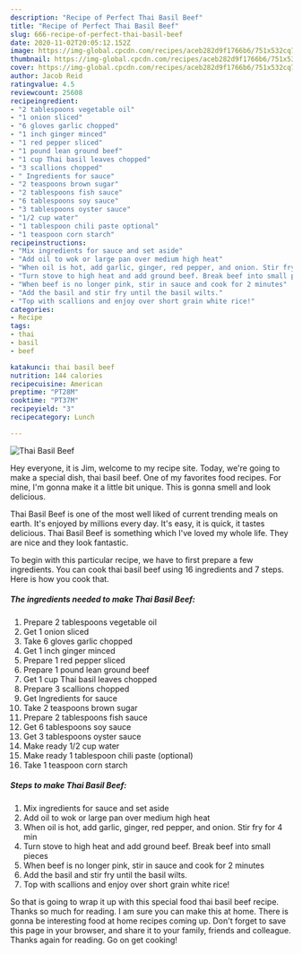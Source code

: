```yaml
---
description: "Recipe of Perfect Thai Basil Beef"
title: "Recipe of Perfect Thai Basil Beef"
slug: 666-recipe-of-perfect-thai-basil-beef
date: 2020-11-02T20:05:12.152Z
image: https://img-global.cpcdn.com/recipes/aceb282d9f1766b6/751x532cq70/thai-basil-beef-recipe-main-photo.jpg
thumbnail: https://img-global.cpcdn.com/recipes/aceb282d9f1766b6/751x532cq70/thai-basil-beef-recipe-main-photo.jpg
cover: https://img-global.cpcdn.com/recipes/aceb282d9f1766b6/751x532cq70/thai-basil-beef-recipe-main-photo.jpg
author: Jacob Reid
ratingvalue: 4.5
reviewcount: 25608
recipeingredient:
- "2 tablespoons vegetable oil"
- "1 onion sliced"
- "6 gloves garlic chopped"
- "1 inch ginger minced"
- "1 red pepper sliced"
- "1 pound lean ground beef"
- "1 cup Thai basil leaves chopped"
- "3 scallions chopped"
- " Ingredients for sauce"
- "2 teaspoons brown sugar"
- "2 tablespoons fish sauce"
- "6 tablespoons soy sauce"
- "3 tablespoons oyster sauce"
- "1/2 cup water"
- "1 tablespoon chili paste optional"
- "1 teaspoon corn starch"
recipeinstructions:
- "Mix ingredients for sauce and set aside"
- "Add oil to wok or large pan over medium high heat"
- "When oil is hot, add garlic, ginger, red pepper, and onion. Stir fry for 4 min"
- "Turn stove to high heat and add ground beef. Break beef into small pieces"
- "When beef is no longer pink, stir in sauce and cook for 2 minutes"
- "Add the basil and stir fry until the basil wilts."
- "Top with scallions and enjoy over short grain white rice!"
categories:
- Recipe
tags:
- thai
- basil
- beef

katakunci: thai basil beef 
nutrition: 144 calories
recipecuisine: American
preptime: "PT28M"
cooktime: "PT37M"
recipeyield: "3"
recipecategory: Lunch

---
```



![Thai Basil Beef](https://img-global.cpcdn.com/recipes/aceb282d9f1766b6/751x532cq70/thai-basil-beef-recipe-main-photo.jpg)

Hey everyone, it is Jim, welcome to my recipe site. Today, we're going to make a special dish, thai basil beef. One of my favorites food recipes. For mine, I'm gonna make it a little bit unique. This is gonna smell and look delicious.

Thai Basil Beef is one of the most well liked of current trending meals on earth. It's enjoyed by millions every day. It's easy, it is quick, it tastes delicious. Thai Basil Beef is something which I've loved my whole life. They are nice and they look fantastic.




To begin with this particular recipe, we have to first prepare a few ingredients. You can cook thai basil beef using 16 ingredients and 7 steps. Here is how you cook that.

<!--inarticleads1-->

##### The ingredients needed to make Thai Basil Beef:

1. Prepare 2 tablespoons vegetable oil
1. Get 1 onion sliced
1. Take 6 gloves garlic chopped
1. Get 1 inch ginger minced
1. Prepare 1 red pepper sliced
1. Prepare 1 pound lean ground beef
1. Get 1 cup Thai basil leaves chopped
1. Prepare 3 scallions chopped
1. Get  Ingredients for sauce
1. Take 2 teaspoons brown sugar
1. Prepare 2 tablespoons fish sauce
1. Get 6 tablespoons soy sauce
1. Get 3 tablespoons oyster sauce
1. Make ready 1/2 cup water
1. Make ready 1 tablespoon chili paste (optional)
1. Take 1 teaspoon corn starch




<!--inarticleads2-->

##### Steps to make Thai Basil Beef:

1. Mix ingredients for sauce and set aside
1. Add oil to wok or large pan over medium high heat
1. When oil is hot, add garlic, ginger, red pepper, and onion. Stir fry for 4 min
1. Turn stove to high heat and add ground beef. Break beef into small pieces
1. When beef is no longer pink, stir in sauce and cook for 2 minutes
1. Add the basil and stir fry until the basil wilts.
1. Top with scallions and enjoy over short grain white rice!




So that is going to wrap it up with this special food thai basil beef recipe. Thanks so much for reading. I am sure you can make this at home. There is gonna be interesting food at home recipes coming up. Don't forget to save this page in your browser, and share it to your family, friends and colleague. Thanks again for reading. Go on get cooking!
